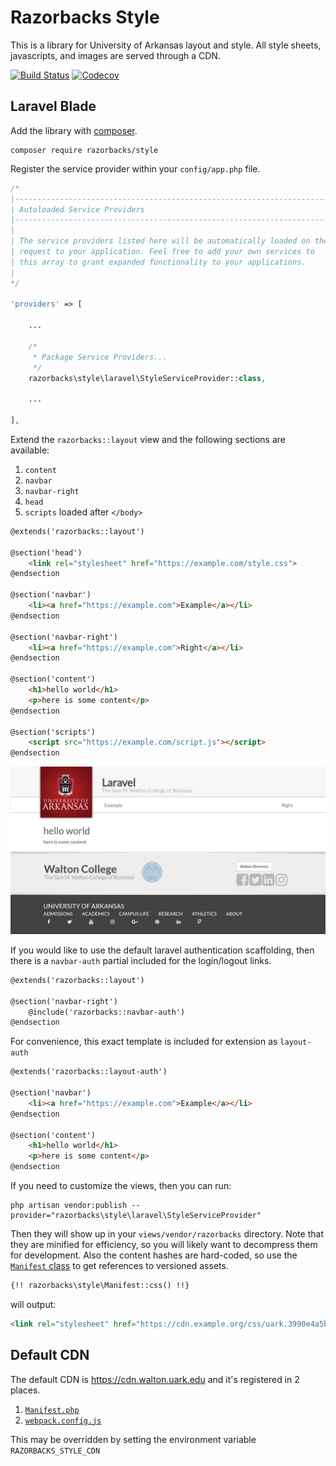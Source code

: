 # Razorbacks Style

This is a library for University of Arkansas layout and style.
All style sheets, javascripts, and images are served through a CDN.

[![Build Status][3]][4] [![Codecov][8]][7]

## Laravel Blade

Add the library with [composer][9].

    composer require razorbacks/style

Register the service provider within your `config/app.php` file.

```php
/*
|--------------------------------------------------------------------------
| Autoloaded Service Providers
|--------------------------------------------------------------------------
|
| The service providers listed here will be automatically loaded on the
| request to your application. Feel free to add your own services to
| this array to grant expanded functionality to your applications.
|
*/

'providers' => [

    ...

    /*
     * Package Service Providers...
     */
    razorbacks\style\laravel\StyleServiceProvider::class,

    ...

],
```

Extend the `razorbacks::layout` view and the following sections are available:

1. `content`
2. `navbar`
3. `navbar-right`
4. `head`
5. `scripts` loaded after `</body>`

```html
@extends('razorbacks::layout')

@section('head')
    <link rel="stylesheet" href="https://example.com/style.css">
@endsection

@section('navbar')
    <li><a href="https://example.com">Example</a></li>
@endsection

@section('navbar-right')
    <li><a href="https://example.com">Right</a></li>
@endsection

@section('content')
    <h1>hello world</h1>
    <p>here is some content</p>
@endsection

@section('scripts')
    <script src="https://example.com/script.js"></script>
@endsection
```

![example layout screenshot][10]

If you would like to use the default laravel authentication scaffolding,
then there is a `navbar-auth` partial included for the login/logout links.

```html
@extends('razorbacks::layout')

@section('navbar-right')
    @include('razorbacks::navbar-auth')
@endsection
```

For convenience, this exact template is included for extension as `layout-auth`

```html
@extends('razorbacks::layout-auth')

@section('navbar')
    <li><a href="https://example.com">Example</a></li>
@endsection

@section('content')
    <h1>hello world</h1>
    <p>here is some content</p>
@endsection
```

If you need to customize the views, then you can run:

    php artisan vendor:publish --provider="razorbacks\style\laravel\StyleServiceProvider"

Then they will show up in your `views/vendor/razorbacks` directory.
Note that they are minified for efficiency, so you will likely want to
decompress them for development. Also the content hashes are hard-coded,
so use the [`Manifest` class][1] to get references to versioned assets.

```html
{!! razorbacks\style\Manifest::css() !!}
```

will output:

```html
<link rel="stylesheet" href="https://cdn.example.org/css/uark.3990e4a5bd9002a3753cf135b6096f73.css">
```

## Default CDN

The default CDN is https://cdn.walton.uark.edu and it's registered in 2 places.

1. [`Manifest.php`][1]
2. [`webpack.config.js`][2]

This may be overridden by setting the environment variable `RAZORBACKS_STYLE_CDN`

[1]:./php/Manifest.php
[2]:./webpack.config.js
[3]:https://travis-ci.org/razorbacks/style.svg?branch=master
[4]:https://travis-ci.org/razorbacks/style
[7]:https://codecov.io/gh/razorbacks/style/branch/master
[8]:https://img.shields.io/codecov/c/github/razorbacks/style/master.svg
[9]:https://getcomposer.org/
[10]:./docs/images/example-layout.jpg
